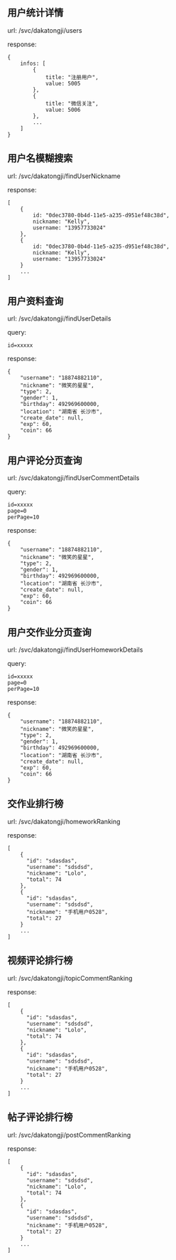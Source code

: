 ## 用户统计详情

url: /svc/dakatongji/users

response:

	{
		infos: [
			{
				title: "注册用户",
				value: 5005
			},
			{
				title: "微信关注",
				value: 5006
			},
			...
		]
	}
	
## 用户名模糊搜索

url: /svc/dakatongji/findUserNickname

response:

	[
	    {
	        id: "0dec3780-0b4d-11e5-a235-d951ef48c38d",
	        nickname: "Kelly",
	        username: "13957733024"
	    },
	    {
            id: "0dec3780-0b4d-11e5-a235-d951ef48c38d",
            nickname: "Kelly",
            username: "13957733024"
        }
        ...
	]
	
## 用户资料查询

url: /svc/dakatongji/findUserDetails

query:
    
    id=xxxxx

response:

    {
        "username": "18874882110",
        "nickname": "微笑的星星",
        "type": 2,
        "gender": 1,
        "birthday": 492969600000,
        "location": "湖南省 长沙市",
        "create_date": null,
        "exp": 60,
        "coin": 66
    }
    
## 用户评论分页查询

url: /svc/dakatongji/findUserCommentDetails

query:
    
    id=xxxxx
    page=0
    perPage=10

response:

    {
        "username": "18874882110",
        "nickname": "微笑的星星",
        "type": 2,
        "gender": 1,
        "birthday": 492969600000,
        "location": "湖南省 长沙市",
        "create_date": null,
        "exp": 60,
        "coin": 66
    }
    
## 用户交作业分页查询

url: /svc/dakatongji/findUserHomeworkDetails

query:
    
    id=xxxxx
    page=0
    perPage=10

response:

    {
        "username": "18874882110",
        "nickname": "微笑的星星",
        "type": 2,
        "gender": 1,
        "birthday": 492969600000,
        "location": "湖南省 长沙市",
        "create_date": null,
        "exp": 60,
        "coin": 66
    }

## 交作业排行榜

url: /svc/dakatongji/homeworkRanking

response:
	
	[
        {
          "id": "sdasdas",
          "username": "sdsdsd",
          "nickname": "Lolo",
          "total": 74
        },
        {
          "id": "sdasdas",
          "username": "sdsdsd",
          "nickname": "手机用户0528",
          "total": 27
        }
        ...
    ]

## 视频评论排行榜

url: /svc/dakatongji/topicCommentRanking

response:
	
	[
        {
          "id": "sdasdas",
          "username": "sdsdsd",
          "nickname": "Lolo",
          "total": 74
        },
        {
          "id": "sdasdas",
          "username": "sdsdsd",
          "nickname": "手机用户0528",
          "total": 27
        }
        ...
    ]

## 帖子评论排行榜

url: /svc/dakatongji/postCommentRanking

response:
	
	[
        {
          "id": "sdasdas",
          "username": "sdsdsd",
          "nickname": "Lolo",
          "total": 74
        },
        {
          "id": "sdasdas",
          "username": "sdsdsd",
          "nickname": "手机用户0528",
          "total": 27
        }
        ...
    ]